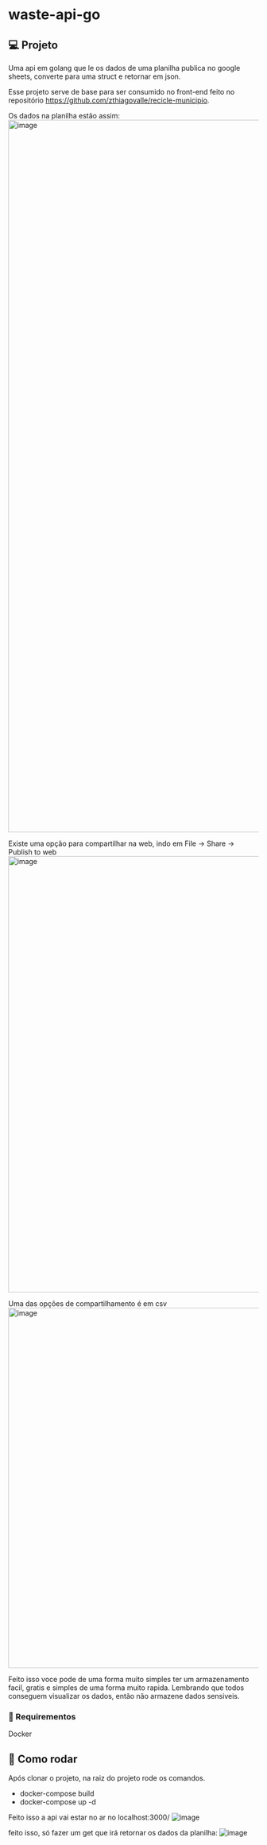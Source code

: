 # waste-api-go

## 💻 Projeto
Uma api em golang que le os dados de uma planilha publica no google sheets, converte para uma struct e retornar em json.

Esse projeto serve de base para ser consumido no front-end feito no repositório https://github.com/zthiagovalle/recicle-municipio.

Os dados na planilha estão assim:
<img width="1434" alt="image" src="https://user-images.githubusercontent.com/46169077/227675474-5aba53b7-708d-4eee-902c-7e427dd329ed.png">

Existe uma opção para compartilhar na web, indo em File -> Share -> Publish to web
<img width="878" alt="image" src="https://user-images.githubusercontent.com/46169077/227675729-3a35df19-49c8-4b15-8975-395b02f7faf9.png">

Uma das opções de compartilhamento é em csv
<img width="725" alt="image" src="https://user-images.githubusercontent.com/46169077/227675966-f780515c-f8dd-4981-88e7-6f5cddfda2f7.png">

Feito isso voce pode de uma forma muito simples ter um armazenamento facil, gratis e simples de uma forma muito rapida.
Lembrando que todos conseguem visualizar os dados, então não armazene dados sensiveis.

###  📓 Requirementos
Docker

## 🚀 Como rodar
Após clonar o projeto, na raiz do projeto rode os comandos.
- docker-compose build
- docker-compose up -d

Feito isso a api vai estar no ar no localhost:3000/
![image](https://user-images.githubusercontent.com/46169077/227675404-6bb25de0-37c5-47ff-86c9-24a2fd3b73fc.png)

feito isso, só fazer um get que irá retornar os dados da planilha:
![image](https://user-images.githubusercontent.com/46169077/227676810-85d2c998-0a9e-49f8-bae9-d99662254a7d.png)
